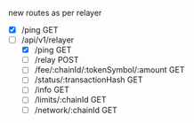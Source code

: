 new routes as per relayer
- [x] /ping GET
- [ ] /api/v1/relayer
  - [x] /ping GET
  - [ ] /relay POST
  - [ ] /fee/:chainId/:tokenSymbol/:amount GET
  - [ ] /status/:transactionHash GET
  - [ ] /info GET
  - [ ] /limits/:chainId GET
  - [ ] /network/:chainId GET